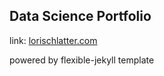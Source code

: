 ## Data Science Portfolio

link: [lorischlatter.com](lorischlatter.com) 

powered by flexible-jekyll template
